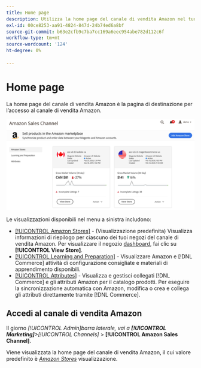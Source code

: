 ```yaml
---
title: Home page
description: Utilizza la home page del canale di vendita Amazon nel tuo [!DNL Commerce] L’Amministratore deve accedere al tuo [!DNL Amazon Marketplace] inserzioni e attività.
exl-id: 00ce8253-aa91-4824-847d-24b74ed6a8bf
source-git-commit: b63e2cfb9c7ba7cc169a6eec954abe782d112c6f
workflow-type: tm+mt
source-wordcount: '124'
ht-degree: 0%

---
```


# Home page

La home page del canale di vendita Amazon è la pagina di destinazione per l’accesso al canale di vendita Amazon.

![Home page del canale di vendita Amazon](assets/amazon-sales-channel-home-tabs.png)

Le visualizzazioni disponibili nel menu a sinistra includono:

- [[!UICONTROL Amazon Stores]](./managing-stores.md) - (Visualizzazione predefinita) Visualizza informazioni di riepilogo per ciascuno dei tuoi negozi del canale di vendita Amazon. Per visualizzare il negozio [dashboard](./amazon-store-dashboard.md), fai clic su **[!UICONTROL View Store]**.
- [[!UICONTROL Learning and Preparation]](./learning-preparation.md) - Visualizzare Amazon e [!DNL Commerce] attività di configurazione consigliate e materiali di apprendimento disponibili.
- [[!UICONTROL Attributes]](./managing-attributes.md) - Visualizza e gestisci collegati [!DNL Commerce] e gli attributi Amazon per il catalogo prodotti. Per eseguire la sincronizzazione automatica con Amazon, modifica o crea e collega gli attributi direttamente tramite [!DNL Commerce].

## Accedi al canale di vendita Amazon

Il giorno _[!UICONTROL Admin]_barra laterale, vai a **[!UICONTROL Marketing]**>_[!UICONTROL Channels]_ > **[!UICONTROL Amazon Sales Channel]**.

Viene visualizzata la home page del canale di vendita Amazon, il cui valore predefinito è [_Amazon Stores_](./managing-stores.md) visualizzazione.
